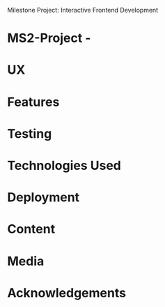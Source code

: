 Milestone Project: Interactive Frontend Development 

# MS2-Project - 


<h1>UX</h1>


<h1>Features</h1>


<h1>Testing</h1>


<h1>Technologies Used</h1>

    
<h1>Deployment</h1>


<h1>Content</h1>

    
<h1>Media</h1>

        
<h1>Acknowledgements</h1>
